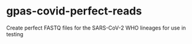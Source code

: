 # gpas-covid-perfect-reads
Create perfect FASTQ files for the SARS-CoV-2 WHO lineages for use in testing

